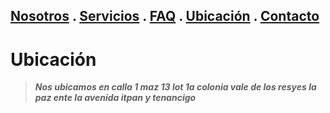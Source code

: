 ## [Nosotros](./nosotros.md) . [Servicios](./servicios.md) . [FAQ](FAQ.md) . [Ubicación](ubicacion.md) . [Contacto](./contacto.md)

# Ubicación

>**_Nos ubicamos  en calla 1 maz 13 lot 1a colonia vale de los resyes la paz  ente la avenida itpan y tenancigo_**


 
